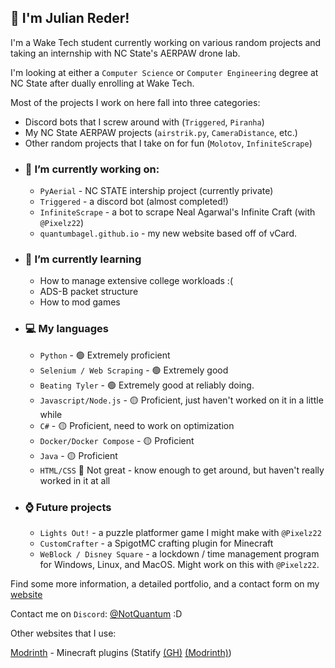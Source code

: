 ## 👋 I'm Julian Reder!


I'm a Wake Tech student currently working on various random projects and taking an internship with NC State's AERPAW drone lab. 

I'm looking at either a `Computer Science` or `Computer Engineering` degree at NC State after dually enrolling at Wake Tech.


Most of the projects I work on here fall into three categories:

* Discord bots that I screw around with (`Triggered`, `Piranha`) 
* My NC State AERPAW projects (`airstrik.py`, `CameraDistance`, etc.)
* Other random projects that I take on for fun (`Molotov`, `InfiniteScrape`)


  
- ### 🔭 I’m currently working on:
  - `PyAerial` - NC STATE intership project (currently private)
  - `Triggered` - a discord bot (almost completed!)
  - `InfiniteScrape` - a bot to scrape Neal Agarwal's Infinite Craft (with `@Pixelz22`)
  - `quantumbagel.github.io` - my new website based off of vCard.
- ###  🌱 I’m currently learning
  - How to manage extensive college workloads :(
  - ADS-B packet structure
  - How to mod games
- ### 💻 My languages
   - `Python` - 🟢 Extremely proficient
   - `Selenium / Web Scraping` - 🟢 Extremely good
   - `Beating Tyler` - 🟢 Extremely good at reliably doing.
   - `Javascript/Node.js` - 🟡 Proficient, just haven't worked on it in a little while
   - `C#` - 🟡 Proficient, need to work on optimization
   - `Docker/Docker Compose` - 🟡 Proficient
   - `Java` - 🟡 Proficient
   - `HTML/CSS` 🔴 Not great - know enough to get around, but haven't really worked in it at all
 - ### ⌚ Future projects
   - `Lights Out!` - a puzzle platformer game I might make with `@Pixelz22`
   - `CustomCrafter` - a SpigotMC crafting plugin for Minecraft
   - `WeBlock / Disney Square` - a lockdown / time management program for Windows, Linux, and MacOS. Might work on this with `@Pixelz22`.
  

Find some more information, a detailed portfolio, and a contact form on my [website](https://quantumbagel.github.io)


Contact me on `Discord`: [@NotQuantum](https://discordapp.com/users/1085939954758205561) :D

Other websites that I use:

[Modrinth](https://modrinth.com/user/quantumbagel) - Minecraft plugins (Statify [(GH)](https://github.com/quantumbagel/statify)  [(Modrinth)](https://modrinth.com/plugin/statify))


